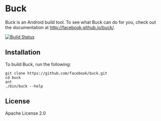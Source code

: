 Buck
====

Buck is an Android build tool. To see what Buck can do for you,
check out the documentation at <http://facebook.github.io/buck/>.

[![Build Status](https://travis-ci.org/facebook/buck.png)](https://travis-ci.org/facebook/buck)

Installation
------------

To build Buck, run the following:

    git clone https://github.com/facebook/buck.git
    cd buck
    ant
    ./bin/buck --help

License
-------
Apache License 2.0
